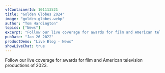 ```yaml
---
vfContainerId: 101113521
title: "Golden Globes 2024"
image: "golden-globes.webp"
author: "Tom Hardington"
topics: ["News"]
excerpt: "Follow our live coverage for awards for film and American television productions of 2023."
pubDate: "Jan 26 2022"
productDemo: "Live Blog - News"
showLiveChat: true
---
```


Follow our live coverage for awards for film and American television productions of 2023.

<div class="viafoura">
  <vf-live-blog></vf-live-blog>
</div>

